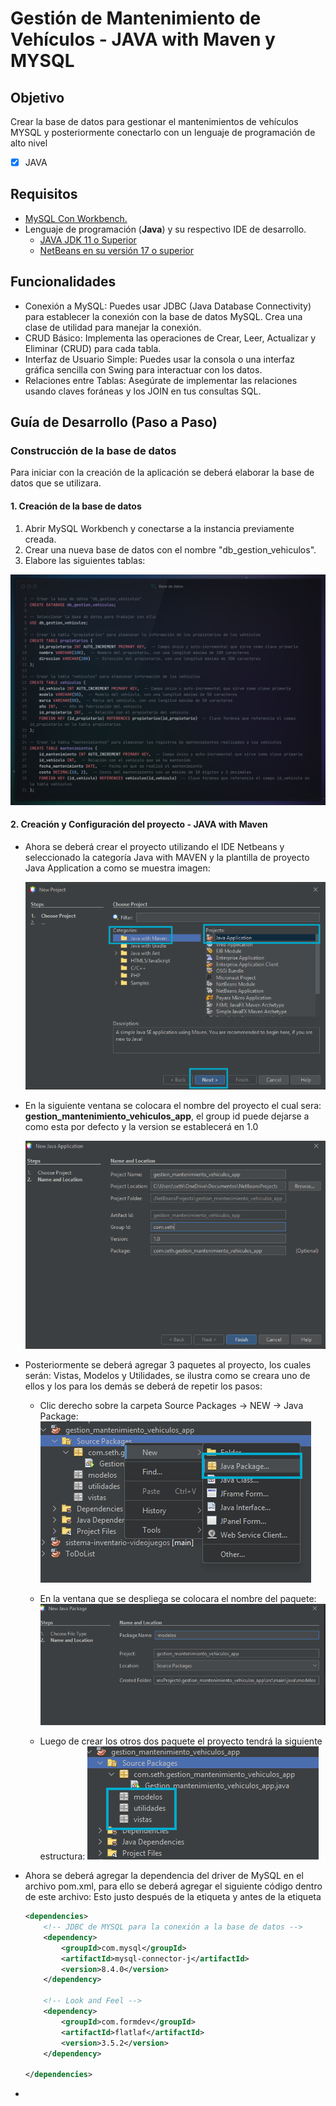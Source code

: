 # Gestión de Mantenimiento de Vehículos - JAVA with Maven y MYSQL

## Objetivo

Crear la base de datos para gestionar el mantenimientos de vehículos MYSQL y posteriormente conectarlo con un lenguaje de programación de alto nivel

- [X] JAVA

## Requisitos

- [MySQL Con Workbench.](https://seth09work.notion.site/Instalaci-n-de-MySQL-Windows-11ca5eb0166c807e8b0ad80dd29c9132?pvs=74)
- Lenguaje de programación (**Java**) y su respectivo IDE de desarrollo.
  - [JAVA JDK 11 o Superior](https://www.oracle.com/java/technologies/javase/jdk17-archive-downloads.html)
  - [NetBeans en su versión 17 o superior](https://netbeans.apache.org/)

## Funcionalidades

- Conexión a MySQL: Puedes usar JDBC (Java Database Connectivity) para establecer la conexión con la base de datos MySQL. Crea una clase de utilidad para manejar la conexión.
- CRUD Básico: Implementa las operaciones de Crear, Leer, Actualizar y Eliminar (CRUD) para cada tabla.
- Interfaz de Usuario Simple: Puedes usar la consola o una interfaz gráfica sencilla con Swing para interactuar con los datos.
- Relaciones entre Tablas: Asegúrate de implementar las relaciones usando claves foráneas y los JOIN en tus consultas SQL.
 
## Guía de Desarrollo (Paso a Paso)

### Construcción de la base de datos

Para iniciar con la creación de la aplicación se deberá elaborar la base de datos que se utilizara.

#### 1. Creación de la base de datos

1. Abrir MySQL Workbench y conectarse a la instancia previamente creada.
2. Crear una nueva base de datos con el nombre "db_gestion_vehiculos".
3. Elabore las siguientes tablas:

![BaseDeDatosScript](./Imagenes/BD.png)

#### 2. Creación y Configuración del proyecto - JAVA with Maven

- Ahora se deberá crear el proyecto utilizando el IDE Netbeans y seleccionado la categoría Java with MAVEN y la plantilla de proyecto Java Application a como se muestra imagen:
  
    ![TipoProyecto](./Imagenes/proyecto1.png)

- En la siguiente ventana se colocara el nombre del proyecto el cual sera: **gestion_mantenimiento_vehiculos_app**, el group id puede dejarse a como esta por defecto y la version se establecerá en 1.0

    ![ProyectoNombre](./Imagenes/proyecto2.png)

- Posteriormente se deberá agregar 3 paquetes al proyecto, los cuales serán: Vistas, Modelos y Utilidades, se ilustra como se creara uno de ellos y los para los demás se deberá de repetir los pasos:

  - Clic derecho sobre la carpeta Source Packages -> NEW -> Java Package:
    ![Paquetes](./Imagenes/paquetes1.png)

  - En la ventana que se despliega se colocara el nombre del paquete:
    ![Paquetes2](./Imagenes/paquetes2.png)

  - Luego de crear los otros dos paquete el proyecto tendrá la siguiente estructura:
     ![Paquetes3](./Imagenes/paquetes3.png)

- Ahora se deberá agregar la dependencia del driver de MySQL en el archivo pom.xml, para ello se deberá agregar el siguiente código dentro de este archivo:
Esto justo después de la etiqueta </properties> y antes de la etiqueta </project>

    ```xml
    <dependencies>
        <!-- JDBC de MYSQL para la conexión a la base de datos -->
        <dependency>
            <groupId>com.mysql</groupId>
            <artifactId>mysql-connector-j</artifactId>
            <version>8.4.0</version>
        </dependency>

        <!-- Look and Feel -->
        <dependency>
            <groupId>com.formdev</groupId>
            <artifactId>flatlaf</artifactId>
            <version>3.5.2</version>
        </dependency>
     
    </dependencies>
    ```

- 